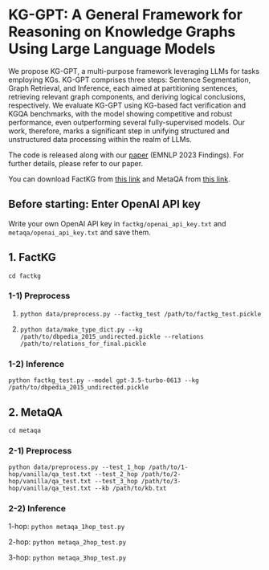 # KG-GPT: A General Framework for Reasoning on Knowledge Graphs Using Large Language Models
We propose KG-GPT, a multi-purpose framework leveraging LLMs for tasks employing KGs. KG-GPT comprises three steps: Sentence Segmentation, Graph Retrieval, and Inference, each aimed at partitioning sentences, retrieving relevant graph components, and deriving logical conclusions, respectively. We evaluate KG-GPT using KG-based fact verification and KGQA benchmarks, with the model showing competitive and robust performance, even outperforming several fully-supervised models. Our work, therefore, marks a significant step in unifying structured and unstructured data processing within the realm of LLMs.

The code is released along with our [paper](https://arxiv.org/abs/2310.11220) (EMNLP 2023 Findings). For further details, please refer to our paper.

You can download FactKG from [this link](https://github.com/jiho283/FactKG) and MetaQA from [this link](https://github.com/yuyuz/MetaQA).

## Before starting: Enter OpenAI API key
Write your own OpenAI API key in ```factkg/openai_api_key.txt``` and ```metaqa/openai_api_key.txt``` and save them.

## 1. FactKG
```cd factkg```
### 1-1) Preprocess
1. ```python data/preprocess.py --factkg_test /path/to/factkg_test.pickle```

2. ```python data/make_type_dict.py --kg /path/to/dbpedia_2015_undirected.pickle --relations /path/to/relations_for_final.pickle```

### 1-2) Inference
```python factkg_test.py --model gpt-3.5-turbo-0613 --kg /path/to/dbpedia_2015_undirected.pickle```


## 2. MetaQA
```cd metaqa```

### 2-1) Preprocess
```python data/preprocess.py --test_1_hop /path/to/1-hop/vanilla/qa_test.txt --test_2_hop /path/to/2-hop/vanilla/qa_test.txt --test_3_hop /path/to/3-hop/vanilla/qa_test.txt --kb /path/to/kb.txt```

### 2-2) Inference
1-hop: ```python metaqa_1hop_test.py```

2-hop: ```python metaqa_2hop_test.py```

3-hop: ```python metaqa_3hop_test.py```
